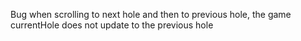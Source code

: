 Bug when scrolling to next hole and then to previous hole, the game currentHole does not update to the previous hole